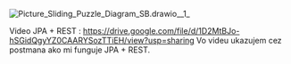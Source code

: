 ![Picture_Sliding_Puzzle_Diagram_SB.drawio__1_](/uploads/6d1a657d0ce16d0a691e6efe5e13d326/Picture_Sliding_Puzzle_Diagram_SB.drawio__1_.png)

Video JPA + REST : https://drive.google.com/file/d/1D2MtBJo-hSGidQgyYZ0CAARYSozTTiEH/view?usp=sharing
    Vo videu ukazujem cez postmana ako mi funguje JPA + REST.

